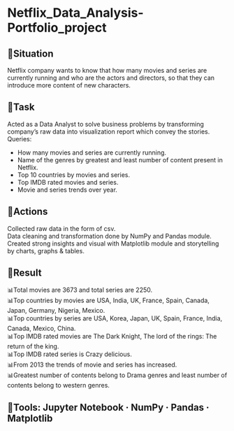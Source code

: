# Netflix_Data_Analysis-Portfolio_project

## 📌Situation
Netflix company wants to know that how many movies and series are currently running and who are the actors and directors, so that they can introduce more content of new characters.
## 📌Task
<p>Acted as a Data Analyst to solve business problems by transforming company’s raw data into visualization report which convey the stories.
<br>Queries:</p>
  
* How many movies and series are currently running.
*	Name of the genres by greatest and least number of content present in Netflix.
*	Top 10 countries by movies and series.
*	Top IMDB rated movies and series.
*	Movie and series trends over year.


## 📌Actions
<p>Collected raw data in the form of csv.
<br>Data cleaning and transformation done by NumPy and Pandas module.
<br>Created strong insights and visual with Matplotlib module and storytelling by charts, graphs & tables.</p>
  
## 📌Result
<p>📊Total movies are 3673 and total series are 2250.
<br>📊Top countries by movies are USA, India, UK, France, Spain, Canada, Japan, Germany, Nigeria, Mexico.
<br>📊Top countries by series are USA, Korea, Japan, UK, Spain, France, India, Canada, Mexico, China.
<br>📊Top IMDB rated movies are The Dark Knight, The lord of the rings: The return of the king.
<br>📊Top IMDB rated series is Crazy delicious.
<br>📊From 2013 the trends of movie and series has increased.
<br>📊Greatest number of contents belong to Drama genres and least number of contents belong to western genres.</p>

## 📌Tools: Jupyter Notebook · NumPy · Pandas · Matplotlib
